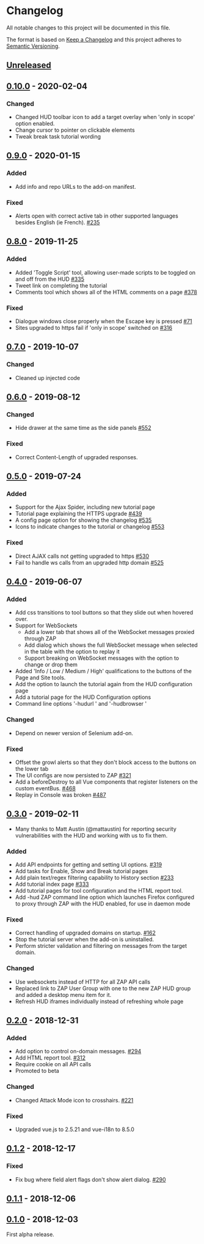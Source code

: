 # Changelog
All notable changes to this project will be documented in this file.

The format is based on [Keep a Changelog](https://keepachangelog.com/en/1.0.0/)
and this project adheres to [Semantic Versioning](https://semver.org/spec/v2.0.0.html).

## [Unreleased]


## [0.10.0] - 2020-02-04
### Changed
- Changed HUD toolbar icon to add a target overlay when 'only in scope' option enabled.
- Change cursor to pointer on clickable elements
- Tweak break task tutorial wording

## [0.9.0] - 2020-01-15
### Added
- Add info and repo URLs to the add-on manifest.

### Fixed
- Alerts open with correct active tab in other supported languages besides English (ie French). [#235](https://github.com/zaproxy/zap-hud/issues/235)

## [0.8.0] - 2019-11-25

### Added
 - Added 'Toggle Script' tool, allowing user-made scripts to be toggled on and off from the HUD [#335](https://github.com/zaproxy/zap-hud/issues/335)
 - Tweet link on completing the tutorial
 - Comments tool which shows all of the HTML comments on a page [#378](https://github.com/zaproxy/zap-hud/issues/378)

### Fixed
 - Dialogue windows close properly when the Escape key is pressed [#71](https://github.com/zaproxy/zap-hud/issues/71)
 - Sites upgraded to https fail if 'only in scope' switched on [#316](https://github.com/zaproxy/zap-hud/issues/316)

## [0.7.0] - 2019-10-07

### Changed
 - Cleaned up injected code

## [0.6.0] - 2019-08-12

### Changed
 - Hide drawer at the same time as the side panels [#552](https://github.com/zaproxy/zap-hud/issues/552)

### Fixed
 - Correct Content-Length of upgraded responses.

## [0.5.0] - 2019-07-24

### Added
 - Support for the Ajax Spider, including new tutorial page
 - Tutorial page explaining the HTTPS upgrade [#439](https://github.com/zaproxy/zap-hud/issues/439)
 - A config page option for showing the changelog [#535](https://github.com/zaproxy/zap-hud/issues/535)
 - Icons to indicate changes to the tutorial or changelog [#553](https://github.com/zaproxy/zap-hud/issues/553) 

### Fixed
 - Direct AJAX calls not getting upgraded to https [#530](https://github.com/zaproxy/zap-hud/issues/530)
 - Fail to handle ws calls from an upgraded http domain [#525](https://github.com/zaproxy/zap-hud/issues/525) 

## [0.4.0] - 2019-06-07

### Added
 - Add css transitions to tool buttons so that they slide out when hovered over.
 - Support for WebSockets
   - Add a lower tab that shows all of the WebSocket messages proxied through ZAP
   - Add dialog which shows the full WebSocket message when selected in the table with the option to replay it
   - Support breaking on WebSocket messages with the option to change or drop them
 - Added 'Info / Low / Medium / High' qualifications to the buttons of the Page and Site tools. 
 - Add the option to launch the tutorial again from the HUD configuration page
 - Add a tutorial page for the HUD Configuration options 
 - Command line options '-hudurl <url>' and '-hudbrowser <browser>'

### Changed
 - Depend on newer version of Selenium add-on.

### Fixed
 - Offset the growl alerts so that they don't block access to the buttons on the lower tab
 - The UI configs are now persisted to ZAP [#321](https://github.com/zaproxy/zap-hud/issues/321)
 - Add a beforeDestroy to all Vue components that register listeners on the custom eventBus. [#468](https://github.com/zaproxy/zap-hud/issues/468)
 - Replay in Console was broken [#487](https://github.com/zaproxy/zap-hud/issues/487)

## [0.3.0] - 2019-02-11
 - Many thanks to Matt Austin (@mattaustin) for reporting security vulnerabilities with the HUD and working with us to fix them.

### Added
 - Add API endpoints for getting and setting UI options. [#319](https://github.com/zaproxy/zap-hud/issues/319)
 - Add tasks for Enable, Show and Break tutorial pages
 - Add plain text/regex filtering capability to History section [#233](https://github.com/zaproxy/zap-hud/issues/233)
 - Add tutorial index page [#333](https://github.com/zaproxy/zap-hud/issues/333)
 - Add tutorial pages for tool configuration and the HTML report tool.
 - Add -hud ZAP command line option which launches Firefox configured to proxy through ZAP with the HUD enabled, for use in daemon mode

### Fixed
 - Correct handling of upgraded domains on startup. [#162](https://github.com/zaproxy/zap-hud/issues/162)
 - Stop the tutorial server when the add-on is uninstalled.
 - Perform stricter validation and filtering on messages from the target domain.

### Changed
 - Use websockets instead of HTTP for all ZAP API calls
 - Replaced link to ZAP User Group with one to the new ZAP HUD group and added a desktop menu item for it.
 - Refresh HUD iframes individually instead of refreshing whole page

## [0.2.0] - 2018-12-31

### Added
 - Add option to control on-domain messages. [#294](https://github.com/zaproxy/zap-hud/issues/294)
 - Add HTML report tool. [#312](https://github.com/zaproxy/zap-hud/issues/312)
 - Require cookie on all API calls
 - Promoted to beta

### Changed

 - Changed Attack Mode icon to crosshairs. [#221](https://github.com/zaproxy/zap-hud/issues/221)

### Fixed
 - Upgraded vue.js to 2.5.21 and vue-i18n to 8.5.0

## [0.1.2] - 2018-12-17

### Fixed
 - Fix bug where field alert flags don't show alert dialog. [#290](https://github.com/zaproxy/zap-hud/issues/290)

## [0.1.1] - 2018-12-06

## [0.1.0] - 2018-12-03
First alpha release.

[Unreleased]: https://github.com/zaproxy/zap-hud/compare/v0.10.0...HEAD
[0.10.0]: https://github.com/zaproxy/zap-hud/compare/v0.9.0...v0.10.0
[0.9.0]: https://github.com/zaproxy/zap-hud/compare/v0.8.0...v0.9.0
[0.8.0]: https://github.com/zaproxy/zap-hud/compare/v0.7.0...v0.8.0
[0.7.0]: https://github.com/zaproxy/zap-hud/compare/v0.6.0...v0.7.0
[0.6.0]: https://github.com/zaproxy/zap-hud/compare/v0.5.0...v0.6.0
[0.5.0]: https://github.com/zaproxy/zap-hud/compare/v0.4.0...v0.5.0
[0.4.0]: https://github.com/zaproxy/zap-hud/compare/v0.3.0...v0.4.0
[0.3.0]: https://github.com/zaproxy/zap-hud/compare/v0.2.0...v0.3.0
[0.2.0]: https://github.com/zaproxy/zap-hud/compare/v0.1.2...v0.2.0
[0.1.2]: https://github.com/zaproxy/zap-hud/compare/v0.1.1...v0.1.2
[0.1.1]: https://github.com/zaproxy/zap-hud/compare/v0.1.0...v0.1.1
[0.1.0]: https://github.com/zaproxy/zap-hud/compare/f41b7a279a3a2d86edbf22e7d48d6b9c24e768c8...v0.1.0
